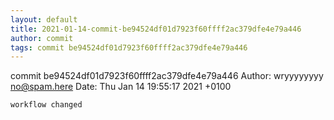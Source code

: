 ```yaml
---
layout: default
title: 2021-01-14-commit-be94524df01d7923f60ffff2ac379dfe4e79a446
author: commit
tags: commit be94524df01d7923f60ffff2ac379dfe4e79a446
---
```


commit be94524df01d7923f60ffff2ac379dfe4e79a446
Author: wryyyyyyyy <no@spam.here>
Date:   Thu Jan 14 19:55:17 2021 +0100

    workflow changed
